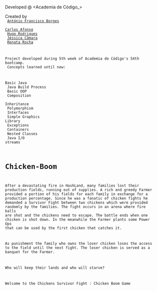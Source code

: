 Developed @ <Academia de Código_>

Created by <Code Cadets><br>
[António Francisco Borges](https://github.com/afgcsborges)<br>
[Carlos Afonso](https://github.com/cdsa95)<br>
[Hugo Rodrigues](https://github.com/Leg4cy-creations)<br>
[Jéssica Câmara](https://github.com/jessicacamara11)<br>
[Renata Rocha](https://github.com/renataaline)<br>

Project developed during 5th week of Academia de Código's 54th bootcamp.<br>
Concepts learned until now:

Basic Java<br>
Java Build Process<br>
Basic OOP<br>
Composition<br>
Inheritance<br>
Polymorphism<br>
Interfaces<br>
Simple Graphics Library<br>
Exceptions<br>
Containers<br>
Nested Classes<br>
Java I/O streams<br>

# Chicken-Boom

After a devastating fire in HashLand, many families lost their production fields, running out of supplies. A rich and greedy Farmer provided a portion of his fields for each family in exchange for a production percentage. Since he was a fanatic of chicken fights he demanded a Survivor Fight between two chickens which were provided randomly by the families. The fight occurs in an arena where fire balls are shot and the chickens need to escape. The battle ends when one chicken is shot down. In the meanwhile the Farmer plants some Power Ups that can be used by the first chicken that catches it.

As punishment the family who owns the loser chicken loses the access to the field until the next fight. The loser chicken is served as a banquet for the Farmer.

Who will keep their lands and who will starve?

Welcome to the Chickens Survivor Fight : Chicken Boom Game

